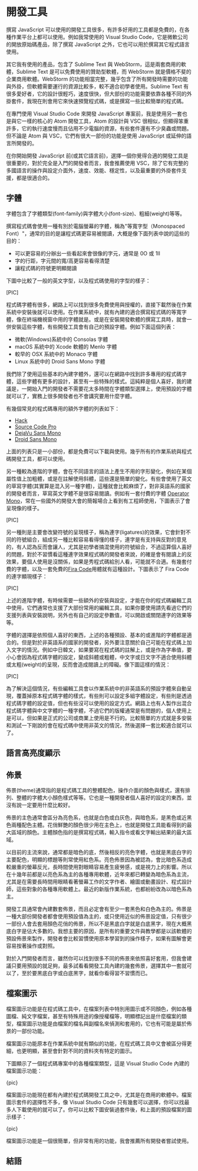 # 開發工具

撰寫 JavaScript 可以使用的開發工具很多，有許多好用的工具都是免費的，在各種作業平台上都可以使用。例如我常使用的 Visual Studio Code，它是微軟公司的開放原始碼產品，除了撰寫 JavaScript 之外，它也可以用於撰寫其它程式語言使用。

其它我有使用的產品，包含了 Sublime Text 與 WebStorm，這是兩套商用的軟體，Sublime Text 是可以免費使用的贊助型軟體，而 WebStorm 就是價格不斐的企業商用軟體。WebStorm 的功能相當完整，幾乎包含了所有開發時需要的功能與外掛，但軟體需要運行的資源比較多，較不適合初學者使用。Sublime Text 有很多愛好者，它的設計很輕巧，速度很快，但大部份的功能需要依靠各種不同的外掛套件，我現在則會用它來快速預覽程式碼，或是撰寫一些比較簡單的程式碼。

在專門使用 Visual Studio Code 來開發 JavaScript 專案前，我是使用另一套也是與它一樣的核心的 Atom 開發工具，Atom 的設計與 VSC 很相似，但顯得笨重許多，它的執行速度慢而且佔用不少電腦的資源，有些套件還有不少臭蟲或問題。但不論是 Atom 與 VSC，它們有很大一部份的功能是使用 JavaScript 或延伸的語言所開發的。

在你開始開發 JavaScript 前(或其它語言前)，選擇一個你覺得合適的開發工具是很重要的，對於完全是入門的開發者而言，我會推薦使用 VSC，除了它有完整的多國語言的操作與設定介面外，速度、效能、穩定性，以及最重要的外掛套件支援，都是很適合的。

## 字體

字體包含了字體類型(font-family)與字體大小(font-size)、粗細(weight)等等。

撰寫程式碼會使用一種有別於電腦螢幕的字體，稱為"等寬字型（Monospaced Font）"，通常的目的是讓程式碼更容易被閱讀，大概是像下面列表中說的這些的目的：

- 可以更容易的分辦出一些看起來會很像的字元，通常是 0O 或 1lI
- 字的行距，字元間的寬/高更容易看得清楚
- 讓程式碼的符號更明顯閱讀

下圖中比較了一般的英文字型，以及程式碼使用的字型的樣子：

[PIC]

程式碼字體有很多，網路上可以找到很多免費使用與授權的，直接下載然後在作業系統中安裝後就可以使用。在作業系統中，就有內建的適合撰寫程式碼的等寬字體，像在終端機視窗中用的字體就是。或是在安裝開發軟體的撰寫工具時，就會一併安裝這些字體，有些開發工具會有自己的預設字體。例如下面這個列表：

- 微軟(Windows)系統中的 Consolas 字體
- macOS 系統中的 Xcode 軟體的 Menlo 字體
- 較早的 OSX 系統中的 Monaco 字體
- Linux 系統中的 Droid Sans Mono 字體

我們除了使用這些基本的內建字體外，還可以在網路中找到許多專用的程式碼字體，這些字體有更多的設計，甚至有一些特殊的樣式。這純粹是個人喜好，我的建議是，一開始入門的開發者不需要花太多時間在字體類型選擇上，使用預設的字體就可以了，實務上很多開發者也不會講究要用什麼字體。

有幾個常見的程式碼專用的額外字體的列表如下：

- [Hack](https://github.com/source-foundry/Hack)
- [Source Code Pro](https://github.com/adobe-fonts/source-code-pro)
- [DejaVu Sans Mono](https://dejavu-fonts.github.io/)
- [Droid Sans Mono](https://damieng.com/blog/2007/11/14/droid-font-family-courtesy-of-google-ascender)

上面的列表只是一小部份，都是免費可以下載與使用。幾乎所有的作業系統與程式碼開發工具，都可以使用。

另一種較為進階的字體，會在不同語言的語法上產生不用的字形變化，例如在某個屬性值上加粗體，或是在註解使用斜體，這些還是簡單的變化。有些會使用了英文的草寫字體(其實算是混入另一種字體)，這種就會比較麻煩了，對非英語系的國家的開發者而言，草寫英文字體不是很容易閱讀。例如有一套付費的字體 [Operator Mono](https://www.typography.com/fonts/operator/styles)，常在一些國外的開發大會的簡報場合上看到有工程師使用，下圖表示了會呈現像的樣子。

[PIC]

另一種則是主要會改變符號的呈現樣子，稱為連字(ligatures)的效果，它會針對不同的符號組合，組成另一種比較容易看得懂的樣子，連字是有支持與反對的意見的，有人認為反而會讓人，尤其是初學者搞混使用的符號組合，不過這算個人喜好的問題，對於不習慣看這種連字效果程式碼的開發者來說，的確是會有閱讀上的反效果，要個人使用是沒關係，如果是秀程式碼給別人看，可能就不合適。有幾套付費的字體，以及一套免費的[Fira Code](https://github.com/tonsky/FiraCode)用體就有這種設計。下圖表示了 Fira Code 的連字顯現樣子：

[PIC]

上述的進階字體，有時候需要一些額外的安裝與設定，才能在你的程式碼編輯工具中使用，它們通常也支援了大部份常用的編輯工具，如果你要使用請先看過它們的支援列表與安裝說明，另外也有自己的設定參數值，可以開啟或關閉連字的效果等等。

字體的選擇是依照個人喜好的東西，上述的各種預設、基本的或進階的字體都是適合的。但是對於非英語系的國家的開發者，另外要注意關於自己可能在程式碼上加入文字的情況。例如中日韓文，如果要寫在程式碼的註解上，或是作為字串值，要小心會因為程式碼字體的設定，變成斜體或粗體，中文字或日文字不適合使用斜體或太粗(weight)的呈現，反而會造成閱讀上的障礙。像下圖這樣的情況：

[PIC]

為了解決這個情況，有些編輯工具會以作業系統中的非英語系的預設字體來自動呈現，覆蓋掉原本程式碼字體的樣式，有些則可以設定多組字體設定，有些則是透過程式碼字體的設定值，但也有些沒可以使用的設定方式。網路上也有人製作出混合程式碼字體與中文字體的一種字體，不過它們的版權通常是有問題的，個人使用上是可以，但如果是正式的公司或商業上使用是不行的。比較簡單的方式就是多安裝和測試一下剛說的會在程式碼中使用非英文的情況，然後選擇一套比較適合就可以了。

## 語言高亮度顯示

## 佈景

佈景(theme)通常指的是程式碼工具的整體配色，操作介面的顏色與樣式，還有排列、整體的字體大小顏色樣式等等。它也是一種開發者個人喜好的設定的東西，並沒有說一定要用什麼比較好。

佈景的主色通常會區分為亮色系，也就是白色或白灰色，與暗色系，是黑色或近黑色兩種配色主體。花俏鮮艷的顏色很少用在主色上，也就是開發工具能看得到的最大區域的顏色。主體顏色指的是撰寫程式碼，輸入指令或看文字輸出結果的最大區域。

以目前的主流來說，通常都是暗色的底，然後相反的亮色字體，也就是黑底白字的主要配色，明顯的標題等則常使用紅色系。亮色佈景因為被認為，會比暗色系造成較嚴重的螢幕反光，長時間使用對眼睛容易產生疲勞感，或是視力上的影響。所以在十幾年前都是以亮色系為主的各種專用軟體，近年來都已轉變為暗色系為主流，尤其是在需要長時間用眼睛看著螢幕工作的文字作者、繪圖或動畫設計、程式設計師，這些對象的各種專用軟體上。最近的新版作業系統，也都紛紛改為以暗色系為主。

開發工具通常會內建數套佈景，而且必定會有至少一套黑色和白色為主的。佈景是一種大部份開發者都會使用預設值為主的，或只使用近似的佈景設定值，只有很少一部份人會去套用顏色花俏的佈景，所以不是黑底白字就是白底黑字，現在大概黑底白字是佔大多數的。我想主要的原因，是所有的重要文件與教學都是以該軟體的預設佈景來製作，開發者會比較習慣使用原本學習到的操作樣子，如果有圖解會更容易按著操作或對照。

對於入門開發者而言，雖然你可以找到很多不同的佈景來依照喜好套用，但我會建議只要用預設的就足夠，最多試看看開發工具內建的幾套佈景，選擇其中一套就可以了，至於要黑底白字或白底黑字，就看你看得習不習慣而已。

## 檔案圖示

檔案圖示功能是在程式碼工具中，在檔案列表中特別用圖示或不同顏色，例如各種圖檔、純文字檔案，甚至有特殊用途的像授權檔等，明顯標記出是什麼檔案的類型，檔案圖示功能是由檔案的檔名與副檔名來偵測和套用的，它也有可能是屬於佈景的一部份功能。

檔案圖示功能原本在作業系統中就有類似的功能，在程式碼工具中又會被區分得更細，也更明顯，甚至會針對不同的資料夾有特定的圖示。

下圖顯示了一個程式碼專案中的各種檔案類型，這是 Visual Studio Code 內建的檔案圖示功能：

{pic}

檔案圖示功能現在都有內建於程式碼開發工具之中，尤其是在商用的軟體中。檔案圖示套件的選擇性不多，像 Visual Studio Code 只有幾套可以選擇，你可以找最多人下載使用的就可以了。你可以比較下圖安裝過套件後，和上面的預設檔案的圖示樣子：

{pic}

檔案圖示功能是一個很簡單，但非常有用的功能，我會推薦所有開發者嘗試使用。

## 結語
